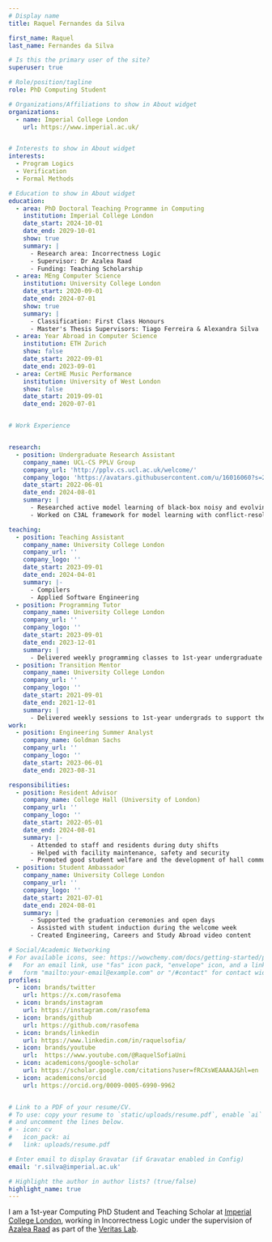 ```yaml
---
# Display name
title: Raquel Fernandes da Silva

first_name: Raquel
last_name: Fernandes da Silva

# Is this the primary user of the site?
superuser: true

# Role/position/tagline
role: PhD Computing Student

# Organizations/Affiliations to show in About widget
organizations:
  - name: Imperial College London
    url: https://www.imperial.ac.uk/


# Interests to show in About widget
interests:
  - Program Logics
  - Verification
  - Formal Methods

# Education to show in About widget
education:
  - area: PhD Doctoral Teaching Programme in Computing
    institution: Imperial College London
    date_start: 2024-10-01
    date_end: 2029-10-01
    show: true
    summary: |
      - Research area: Incorrectness Logic
      - Supervisor: Dr Azalea Raad
      - Funding: Teaching Scholarship
  - area: MEng Computer Science
    institution: University College London
    date_start: 2020-09-01
    date_end: 2024-07-01
    show: true
    summary: |
      - Classification: First Class Honours
      - Master's Thesis Supervisors: Tiago Ferreira & Alexandra Silva
  - area: Year Abroad in Computer Science
    institution: ETH Zurich
    show: false
    date_start: 2022-09-01
    date_end: 2023-09-01
  - area: CertHE Music Performance
    institution: University of West London
    show: false
    date_start: 2019-09-01
    date_end: 2020-07-01


# Work Experience


research:
  - position: Undergraduate Research Assistant
    company_name: UCL-CS PPLV Group
    company_url: 'http://pplv.cs.ucl.ac.uk/welcome/'
    company_logo: 'https://avatars.githubusercontent.com/u/16016060?s=280&v=4'
    date_start: 2022-06-01
    date_end: 2024-08-01
    summary: |
      - Researched active model learning of black-box noisy and evolving systems
      - Worked on C3AL framework for model learning with conflict-resolution abilities (Integrated in LearnLib)

teaching:
  - position: Teaching Assistant
    company_name: University College London
    company_url: ''
    company_logo: ''
    date_start: 2023-09-01
    date_end: 2024-04-01
    summary: |-
      - Compilers
      - Applied Software Engineering
  - position: Programming Tutor
    company_name: University College London
    company_url: ''
    company_logo: ''
    date_start: 2023-09-01
    date_end: 2023-12-01
    summary: |
      - Delivered weekly programming classes to 1st-year undergraduate students
  - position: Transition Mentor
    company_name: University College London
    company_url: ''
    company_logo: ''
    date_start: 2021-09-01
    date_end: 2021-12-01
    summary: |
      - Delivered weekly sessions to 1st-year undergrads to support their academic and personal transition into university life
work:
  - position: Engineering Summer Analyst
    company_name: Goldman Sachs
    company_url: ''
    company_logo: ''
    date_start: 2023-06-01
    date_end: 2023-08-31

responsibilities:
  - position: Resident Advisor
    company_name: College Hall (University of London)
    company_url: ''
    company_logo: ''
    date_start: 2022-05-01
    date_end: 2024-08-01
    summary: |-
      - Attended to staff and residents during duty shifts
      - Helped with facility maintenance, safety and security
      - Promoted good student welfare and the development of hall community
  - position: Student Ambassador
    company_name: University College London
    company_url: ''
    company_logo: ''
    date_start: 2021-07-01
    date_end: 2024-08-01
    summary: |
      - Supported the graduation ceremonies and open days
      - Assisted with student induction during the welcome week
      - Created Engineering, Careers and Study Abroad video content

# Social/Academic Networking
# For available icons, see: https://wowchemy.com/docs/getting-started/page-builder/#icons
#   For an email link, use "fas" icon pack, "envelope" icon, and a link in the
#   form "mailto:your-email@example.com" or "/#contact" for contact widget.
profiles:
  - icon: brands/twitter
    url: https://x.com/rasofema
  - icon: brands/instagram
    url: https://instagram.com/rasofema
  - icon: brands/github
    url: https://github.com/rasofema
  - icon: brands/linkedin
    url: https://www.linkedin.com/in/raquelsofia/
  - icon: brands/youtube
    url:  https://www.youtube.com/@RaquelSofiaUni
  - icon: academicons/google-scholar
    url: https://scholar.google.com/citations?user=fRCXsWEAAAAJ&hl=en
  - icon: academicons/orcid
    url: https://orcid.org/0009-0005-6990-9962


# Link to a PDF of your resume/CV.
# To use: copy your resume to `static/uploads/resume.pdf`, enable `ai` icons in `params.toml`,
# and uncomment the lines below.
# - icon: cv
#   icon_pack: ai
#   link: uploads/resume.pdf

# Enter email to display Gravatar (if Gravatar enabled in Config)
email: 'r.silva@imperial.ac.uk'

# Highlight the author in author lists? (true/false)
highlight_name: true
---
```


I am a 1st-year Computing PhD Student and Teaching Scholar at [Imperial College London](https://www.imperial.ac.uk/), working in Incorrectness Logic under the supervision of [Azalea Raad](https://www.soundandcomplete.org/) as part of the [Veritas Lab](https://www.soundandcomplete.org/veritas.html).